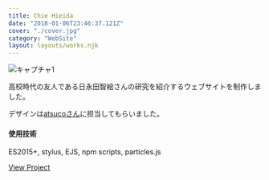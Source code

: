 ```yaml
---
title: Chie Hieida
date: "2018-01-06T23:46:37.121Z"
cover: "./cover.jpg"
category: "WebSite"
layout: layouts/works.njk
---
```


![キャプチャ1](./cover.jpg)

高校時代の友人である日永田智絵さんの研究を紹介するウェブサイトを制作しました。

デザインは[atsucoさん](https://twitter.com/atsuco_02)に担当してもらいました。

#### 使用技術
ES2015+, stylus, EJS, npm scripts, particles.js

[View Project](http://apple.ee.uec.ac.jp/emotion/)
